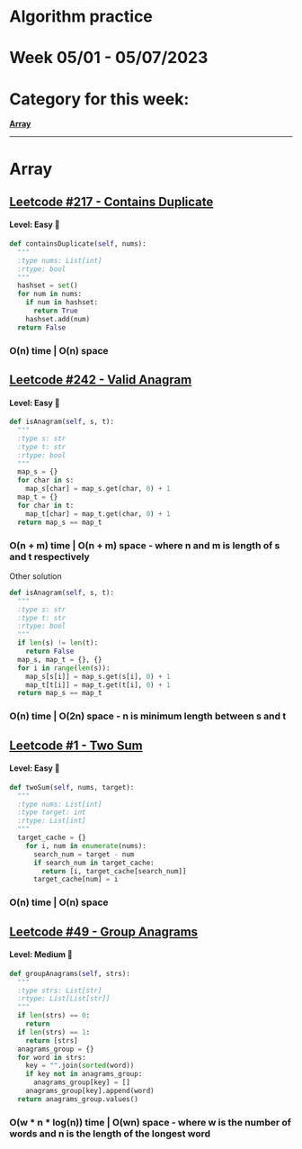 # Algorithm practice

# Week 05/01 - 05/07/2023


# Category for this week:
**[Array](#array)**<br>

---

# Array

## [Leetcode #217 - Contains Duplicate](https://leetcode.com/problems/contains-duplicate/)

#### Level: Easy 📗

```python
def containsDuplicate(self, nums):
  """
  :type nums: List[int]
  :rtype: bool
  """
  hashset = set()
  for num in nums:
    if num in hashset:
      return True
    hashset.add(num)
  return False
```

### O(n) time | O(n) space

## [Leetcode #242 - Valid Anagram](https://leetcode.com/problems/valid-anagram/)

#### Level: Easy 📗

```python
def isAnagram(self, s, t):
  """
  :type s: str
  :type t: str
  :rtype: bool
  """
  map_s = {}
  for char in s:
    map_s[char] = map_s.get(char, 0) + 1
  map_t = {}
  for char in t:
    map_t[char] = map_t.get(char, 0) + 1
  return map_s == map_t
```

### O(n + m) time | O(n + m) space - where n and m is length of s and t respectively

Other solution

```python
def isAnagram(self, s, t):
  """
  :type s: str
  :type t: str
  :rtype: bool
  """
  if len(s) != len(t):
    return False
  map_s, map_t = {}, {}
  for i in range(len(s)):
    map_s[s[i]] = map_s.get(s[i], 0) + 1
    map_t[t[i]] = map_t.get(t[i], 0) + 1
  return map_s == map_t
```

### O(n) time | O(2n) space - n is minimum length between s and t

## [Leetcode #1 - Two Sum](https://leetcode.com/problems/two-sum/)

#### Level: Easy 📗

```python
def twoSum(self, nums, target):
  """
  :type nums: List[int]
  :type target: int
  :rtype: List[int]
  """
  target_cache = {}
    for i, num in enumerate(nums):
      search_num = target - num
      if search_num in target_cache:
        return [i, target_cache[search_num]]
      target_cache[num] = i
```

### O(n) time | O(n) space

## [Leetcode #49 - Group Anagrams](https://leetcode.com/problems/group-anagrams/)

#### Level: Medium 📘

```python
def groupAnagrams(self, strs):
  """
  :type strs: List[str]
  :rtype: List[List[str]]
  """
  if len(strs) == 0:
    return
  if len(strs) == 1:
    return [strs]
  anagrams_group = {}
  for word in strs:
    key = "".join(sorted(word))
    if key not in anagrams_group:
      anagrams_group[key] = []
    anagrams_group[key].append(word)
  return anagrams_group.values()
```

### O(w * n * log(n)) time | O(wn) space - where w is the number of words and n is the length of the longest word

